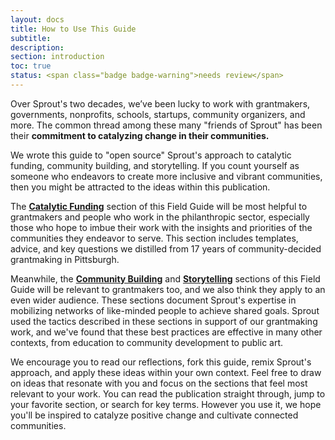 ```yaml
---
layout: docs
title: How to Use This Guide
subtitle:
description:
section: introduction
toc: true
status: <span class="badge badge-warning">needs review</span>
---
```


Over Sprout's two decades, we’ve been lucky to work with grantmakers, governments, nonprofits, schools, startups, community organizers, and more. The common thread among these many "friends of Sprout" has been their **commitment to catalyzing change in their communities.** 

We wrote this guide to "open source" Sprout's approach to catalytic funding, community building, and storytelling. If you count yourself as someone who endeavors to create more inclusive and vibrant communities, then you might be attracted to the ideas within this publication. 

The [**Catalytic Funding**](/catalytic-funding/) section of this Field Guide will be most helpful to grantmakers and people who work in the philanthropic sector, especially those who hope to imbue their work with the insights and priorities of the communities they endeavor to serve. This section includes templates, advice, and key questions we distilled from 17 years of community-decided grantmaking in Pittsburgh.

Meanwhile, the [**Community Building**](/community-building/) and [**Storytelling**](/storytelling/) sections of this Field Guide will be relevant to grantmakers too, and we also think they apply to an even wider audience. These sections document Sprout's expertise in mobilizing networks of like-minded people to achieve shared goals. Sprout used the tactics described in these sections in support of our grantmaking work, and we've found that these best practices are effective in many other contexts, from education to community development to public art. 

We encourage you to read our reflections, fork this guide, remix Sprout's approach, and apply these ideas within your own context. Feel free to draw on ideas that resonate with you and focus on the sections that feel most relevant to your work. You can read the publication straight through, jump to your favorite section, or search for key terms. However you use it, we hope you'll be inspired to catalyze positive change and cultivate connected communities.
